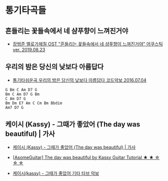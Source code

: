 # 통기타곡들

## 흔들리는 꽃들속에서 네 샴푸향이 느껴진거야
* [장범준 멜로가체질 OST "흔들리는 꽃들속에서 네 샴푸향이 느껴진거야" 어쿠스틱 ver. 2019.08.23](https://www.youtube.com/watch?v=wlxTHLK_W5E)


## 우리의 밤은 당신의 낮보다 아름답다
* [통기타쉬운곡 우리의 밤은 당신의 낮보다 아름답다 코드악보 2016.07.04](https://blog.naver.com/sinnam88/220752768628)
```
G Bm C Am D7 G
Bm C Am D7 G Bm
C Am D7 G
Bm Dm E7 Am C Cm Bm Bbdim
Am7 D7 G
```

## 케이시 (Kassy) - 그때가 좋았어 (The day was beautiful) | 가사
* [케이시 (Kassy) - 그때가 좋았어 (The day was beautiful) | 가사](https://www.youtube.com/watch?v=l3arzUTr848)
* [[AsomeGuitar] The day was beautiful by Kassy Guitar Tutorial ★ ★ ☆ ☆ ☆](https://www.youtube.com/watch?v=N4QG7q8yD_8)

* [케이시(kassy) - 그때가 좋았어 기타 타브 악보](http://blog.naver.com/laythefunk/221485747618)
